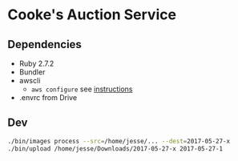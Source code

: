 # Cooke's Auction Service

## Dependencies

* Ruby 2.7.2
* Bundler
* awscli
  * `aws configure` see [instructions](https://docs.aws.amazon.com/cli/latest/userguide/cli-chap-getting-started.html)
* .envrc from Drive

## Dev

```bash
./bin/images process --src=/home/jesse/... --dest=2017-05-27-x
./bin/upload /home/jesse/Downloads/2017-05-27-x 2017-05-27-1
```
